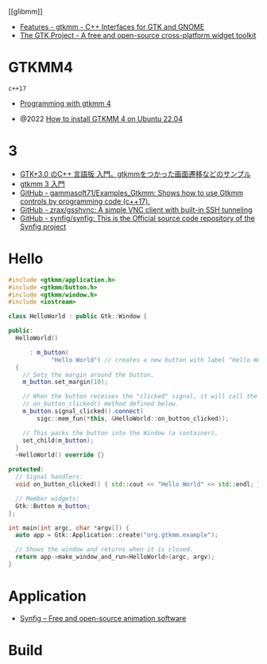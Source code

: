 [[glibmm]]

- [Features - gtkmm - C++ Interfaces for GTK and GNOME](https://www.gtkmm.org/en/index.html)
- [The GTK Project - A free and open-source cross-platform widget toolkit](https://www.gtk.org/docs/language-bindings/cpp)

# GTKMM4
`c++17`
- [Programming with gtkmm 4](https://developer-old.gnome.org/gtkmm-tutorial/unstable/gtkmm-tutorial.html)

- @2022 [How to install GTKMM 4 on Ubuntu 22.04](https://terminalroot.com/how-to-install-gtkmm-4-on-ubuntu-2204/)

# 3
- [GTK+3.0 のC++ 言語版 入門。gtkmmをつかった画面遷移などのサンプル](https://jitaku.work/it/category/gui/gtkmm/)
- [gtkmm 3 入門](http://shopping2.gmobb.jp/htdmnr/www08/cpp/gtkmm01.html)
- [GitHub - gammasoft71/Examples_Gtkmm: Shows how to use Gtkmm controls by programming code (c++17).](https://github.com/gammasoft71/Examples_Gtkmm)
- [GitHub - zrax/gsshvnc: A simple VNC client with built-in SSH tunneling](https://github.com/zrax/gsshvnc)
- [GitHub - synfig/synfig: This is the Official source code repository of the Synfig project](https://github.com/synfig/synfig)


# Hello
```cpp
#include <gtkmm/application.h>
#include <gtkmm/button.h>
#include <gtkmm/window.h>
#include <iostream>

class HelloWorld : public Gtk::Window {

public:
  HelloWorld()

      : m_button(
            "Hello World") // creates a new button with label "Hello World".
  {
    // Sets the margin around the button.
    m_button.set_margin(10);

    // When the button receives the "clicked" signal, it will call the
    // on_button_clicked() method defined below.
    m_button.signal_clicked().connect(
        sigc::mem_fun(*this, &HelloWorld::on_button_clicked));

    // This packs the button into the Window (a container).
    set_child(m_button);
  }
  ~HelloWorld() override {}

protected:
  // Signal handlers:
  void on_button_clicked() { std::cout << "Hello World" << std::endl; }

  // Member widgets:
  Gtk::Button m_button;
};

int main(int argc, char *argv[]) {
  auto app = Gtk::Application::create("org.gtkmm.example");

  // Shows the window and returns when it is closed.
  return app->make_window_and_run<HelloWorld>(argc, argv);
}
```

# Application
- [Synfig – Free and open-source animation software](https://www.synfig.org/)

# Build
